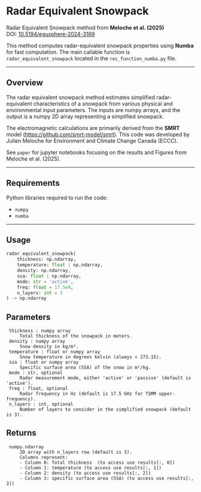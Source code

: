 # Radar Equivalent Snowpack

Radar Equivalent Snowpack method from **Meloche et al. (2025)**  
DOI: [10.5194/egusphere-2024-3169](https://doi.org/10.5194/egusphere-2024-3169)

This method computes radar-equivalent snowpack properties using **Numba** for fast computation. The main callable function is `radar_equivalent_snowpack` located in the `res_function_numba.py` file.

---

## Overview

The radar equivalent snowpack method estimates simplified radar-equivalent characteristics of a snowpack from various physical and environmental input parameters. The inputs are numpy arrays, and the output is a numpy 2D array representing a simplified snowpack.

The electromagnetic calculations are primarily derived from the **SMRT** model (https://github.com/smrt-model/smrt). This code was developed by Julien Meloche for Environment and Climate Change Canada (ECCC).

See ``paper`` for jupyter notebooks focusing on the results and Figures from Meloche et al. (2025).

---

## Requirements

Python libraries required to run the code:

- `numpy`  
- `numba`

---

## Usage

```python
radar_equivalent_snowpack(
    thickness: np.ndarray,
    temperature: float | np.ndarray,
    density: np.ndarray,
    ssa: float | np.ndarray,
    mode: str = 'active',
    freq: float = 17.5e9,
    n_layers: int = 3
) -> np.ndarray
```

 ## Parameters
```
 thickness : numpy array
     Total thickness of the snowpack in meters.
 density : numpy array
     Snow density in kg/m³.
 temperature : float or numpy array
     Snow temperature in degrees kelvin (always < 273.15).
 ssa : float or numpy array
     Specific surface area (SSA) of the snow in m²/kg.
 mode : str, optional
     Radar measurement mode, either 'active' or 'passive' (default is 'active').
 freq : float, optional
     Radar frequency in Hz (default is 17.5 GHz for TSMM upper-frequency).
 n_layers : int, optional
     Number of layers to consider in the simplified snowpack (default is 3).
```

## Returns
```
 numpy.ndarray
     2D array with n_layers row (default is 3).
     Columns represent:
     - Column 0: Total thickness  (to access use results[:, 0])
     - Column 1: temperature (to access use results[:, 1])
     - Column 2: density (to access use results[:, 2])
     - Column 3: specific surface area (SSA) (to access use results[:, 3])
```
